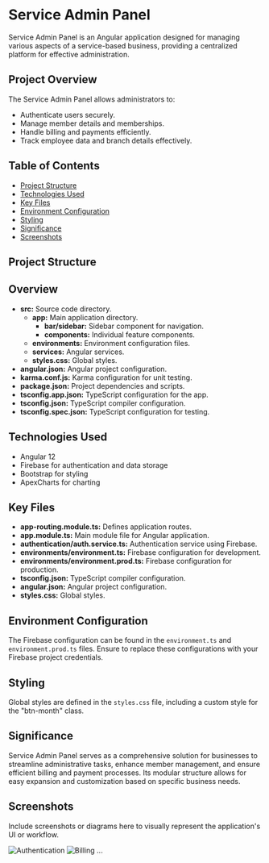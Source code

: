 
# Service Admin Panel

Service Admin Panel is an Angular application designed for managing various aspects of a service-based business, providing a centralized platform for effective administration.

## Project Overview

The Service Admin Panel allows administrators to:

- Authenticate users securely.
- Manage member details and memberships.
- Handle billing and payments efficiently.
- Track employee data and branch details effectively.

## Table of Contents

- [Project Structure](#project-structure)
- [Technologies Used](#technologies-used)
- [Key Files](#key-files)
- [Environment Configuration](#environment-configuration)
- [Styling](#styling)
- [Significance](#significance)
- [Screenshots](#screenshots)

## Project Structure


## Overview

- **src:** Source code directory.
  - **app:** Main application directory.
    - **bar/sidebar:** Sidebar component for navigation.
    - **components:** Individual feature components.
  - **environments:** Environment configuration files.
  - **services:** Angular services.
  - **styles.css:** Global styles.
- **angular.json:** Angular project configuration.
- **karma.conf.js:** Karma configuration for unit testing.
- **package.json:** Project dependencies and scripts.
- **tsconfig.app.json:** TypeScript configuration for the app.
- **tsconfig.json:** TypeScript compiler configuration.
- **tsconfig.spec.json:** TypeScript configuration for testing.

## Technologies Used

- Angular 12
- Firebase for authentication and data storage
- Bootstrap for styling
- ApexCharts for charting

## Key Files

- **app-routing.module.ts:** Defines application routes.
- **app.module.ts:** Main module file for Angular application.
- **authentication/auth.service.ts:** Authentication service using Firebase.
- **environments/environment.ts:** Firebase configuration for development.
- **environments/environment.prod.ts:** Firebase configuration for production.
- **tsconfig.json:** TypeScript compiler configuration.
- **angular.json:** Angular project configuration.
- **styles.css:** Global styles.

## Environment Configuration

The Firebase configuration can be found in the `environment.ts` and `environment.prod.ts` files. Ensure to replace these configurations with your Firebase project credentials.

## Styling

Global styles are defined in the `styles.css` file, including a custom style for the "btn-month" class.

## Significance

Service Admin Panel serves as a comprehensive solution for businesses to streamline administrative tasks, enhance member management, and ensure efficient billing and payment processes. Its modular structure allows for easy expansion and customization based on specific business needs.

## Screenshots

Include screenshots or diagrams here to visually represent the application's UI or workflow.

![Authentication](/path/to/authentication-screenshot.png)
![Billing](/path/to/billing-screenshot.png)
...


